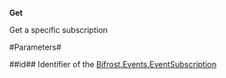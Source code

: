 **Get**

Get a specific subscription

#Parameters#


##id##
Identifier of the [Bifrost.Events.EventSubscription](Bifrost.Events.EventSubscription)
